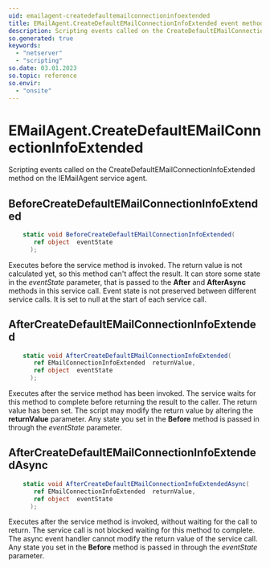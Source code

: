 ```yaml
---
uid: emailagent-createdefaultemailconnectioninfoextended
title: EMailAgent.CreateDefaultEMailConnectionInfoExtended event method
description: Scripting events called on the CreateDefaultEMailConnectionInfoExtended method on the EMailAgent service agent.
so.generated: true
keywords:
  - "netserver"
  - "scripting"
so.date: 03.01.2023
so.topic: reference
so.envir:
  - "onsite"
---
```

# EMailAgent.CreateDefaultEMailConnectionInfoExtended

Scripting events called on the <see cref='M:SuperOffice.CRM.Services.IEMailAgent.CreateDefaultEMailConnectionInfoExtended'>CreateDefaultEMailConnectionInfoExtended</see> method on the <see cref='IEMailAgent'>IEMailAgent</see>  service agent.

## BeforeCreateDefaultEMailConnectionInfoExtended
```cs
    static void BeforeCreateDefaultEMailConnectionInfoExtended(
       ref object  eventState
      );
```
Executes before the service method is invoked.
The return value is not calculated yet, so this method can't affect the result.
It can store some state in the *eventState* parameter, that is passed to the **After** and **AfterAsync** methods in this service call.
Event state is not preserved between different service calls. It is set to null at the start of each service call.
## AfterCreateDefaultEMailConnectionInfoExtended
```cs
    static void AfterCreateDefaultEMailConnectionInfoExtended(
       ref EMailConnectionInfoExtended  returnValue,
       ref object  eventState
      );
```
Executes after the service method has been invoked. The service waits for this method to complete before returning the result to the caller.
The return value has been set. The script may modify the return value by altering the **returnValue** parameter.
Any state you set in the **Before** method is passed in through the *eventState* parameter.
## AfterCreateDefaultEMailConnectionInfoExtendedAsync
```cs
    static void AfterCreateDefaultEMailConnectionInfoExtendedAsync(
       ref EMailConnectionInfoExtended  returnValue,
       ref object  eventState
      );
```
Executes after the service method is invoked, without waiting for the call to return.
The service call is not blocked waiting for this method to complete.
The async event handler cannot modify the return value of the service call.
Any state you set in the **Before** method is passed in through the *eventState* parameter.

